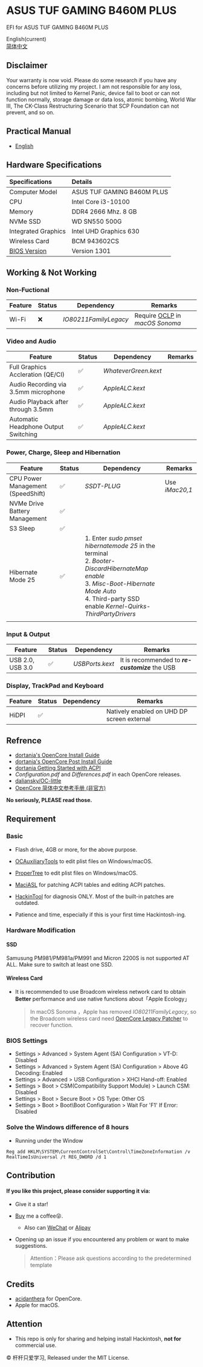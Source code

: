 ASUS TUF GAMING B460M PLUS
========
EFI for ASUS TUF GAMING B460M PLUS

English(current)<br>
[简体中文](https://github.com/Fu-Yuxuan-hub/ASUS-TUF-GAMING-B460M-PLUS-HACKINTOSH/blob/main/README_CN.md)


## Disclaimer 

Your warranty is now void. Please do some research if you have any concerns before utilizing my project. I am not responsible for any loss, including but not limited to Kernel Panic, device fail to boot or can not function normally, storage damage or data loss, atomic bombing, World War III, The CK-Class Restructuring Scenario that SCP Foundation can not prevent, and so on.


## Practical Manual 
- [English](https://dlsvr04.asus.com.cn/pub/ASUS/mb/LGA1200/TUF_GAMING_B460M-PLUS/E17227_TUF_GAMING_B460M-PLUS_UM_V3_WEB.pdf)

## Hardware Specifications 

| Specifications | Details |
|:---|:---|
| Computer Model | ASUS TUF GAMING B460M PLUS |
| CPU | Intel Core i3-10100 |
| Memory | DDR4 2666 Mhz. 8 GB |
| NVMe SSD | WD SN550 500G |
| Integrated Graphics | Intel UHD Graphics 630 |
| Wireless Card | BCM 943602CS |
| [BIOS Version](https://www.asus.com.cn/motherboards-components/motherboards/tuf-gaming/tuf-gaming-b460m-plus/helpdesk_bios/?model2Name=TUF-GAMING-B460M-PLUS) | Version 1301 |

## Working & Not Working 

### Non-Fuctional 

| Feature | Status | Dependency | Remarks |
| --- | --- | --- | --- |
| Wi-Fi | ❌ | *IO80211FamilyLegacy* | Require [OCLP](https://github.com/dortania/OpenCore-Legacy-Patcher/pull/1077) in *macOS Sonoma* |


### Video and Audio

| Feature | Status | Dependency | Remarks |
| --- | --- | --- | --- |
| Full Graphics Accleration (QE/CI) | ✅ | *WhateverGreen.kext* | |
| Audio Recording via 3.5mm microphone | ✅ | *AppleALC.kext* | |
| Audio Playback after through 3.5mm | ✅ | *AppleALC.kext* | |
| Automatic Headphone Output Switching | ✅ | *AppleALC.kext* | |


### Power, Charge, Sleep and Hibernation 

| Feature | Status | Dependency | Remarks |
| --- | --- | --- | --- |
| CPU Power Management (SpeedShift) | ✅ | *SSDT-PLUG* | Use *iMac20,1* |
| NVMe Drive Battery Management | ✅ | | |
| S3 Sleep | ✅ |
| Hibernate Mode 25 | ✅ | 1. Enter *sudo pmset hibernatemode 25* in the terminal<br>2. *Booter-DiscardHibernateMap* *enable*<br>3. *Misc-Boot-Hibernate Mode* *Auto*<br>4. Third-party SSD enable *Kernel-Quirks-ThirdPartyDrivers*
  | |

### Input & Output

| Feature | Status | Dependency | Remarks |
| --- | --- | --- | --- |
| USB 2.0, USB 3.0 | ✅ | *USBPorts.kext* | It is recommended to ***re-customize*** the USB |


### Display, TrackPad and Keyboard 

| Feature | Status | Dependency | Remarks |
| --- | --- | --- | --- |
| HiDPI | ✅ | | Natively enabled on UHD DP  screen external |


## Refrence 

- [dortania's OpenCore Install Guide](https://dortania.github.io/OpenCore-Install-Guide/)
- [dortania's OpenCore Post Install Guide](https://dortania.github.io/OpenCore-Post-Install/)
- [dortania Getting Started with ACPI](https://dortania.github.io/OpenCore-Post-Install/)
- *Configuration.pdf* and *Differences.pdf* in each OpenCore releases.
- [daliansky/OC-little](https://github.com/daliansky/OC-little)
- [OpenCore 简体中文参考手册 (非官方)](https://oc.skk.moe)

**No seriously, PLEASE read those.**

## Requirement 

### Basic 

- Flash drive, 4GB or more, for the above purpose.

- [OCAuxiliaryTools](https://github.com/ic005k/OCAuxiliaryTools) to edit plist files on Windows/macOS.

- [ProperTree](https://github.com/corpnewt/ProperTree) to edit plist files on Windows/macOS.

- [MaciASL](https://github.com/acidanthera/MaciASL) for patching ACPI tables and editing ACPI patches.

- [HackinTool](https://github.com/headkaze/Hackintool) for diagnosis ONLY. Most of the built-in patches are outdated.

- Patience and time, especially if this is your first time Hackintosh-ing.


### Hardware Modification 

#### SSD

Samusung PM981/PM981a/PM991 and Micron 2200S is not supported AT ALL. Make sure to switch at least one SSD.


#### Wireless Card

- It is recommended to use Broadcom wireless network card to obtain **Better** performance and use native functions about「Apple Ecology」
  >In macOS Sonoma ，Apple has removed *IO80211FamilyLegacy*, so the Broadcom wireless card need [OpenCore Legacy Patcher](https://github.com/dortania/OpenCore-Legacy-Patcher/pull/1077) to recover function.


### BIOS Settings 

- Settings > Advanced > System Agent (SA) Configuration > VT-D: Disabled
- Settings > Advanced > System Agent (SA) Configuration > Above 4G Decoding: Enabled
- Settings > Advanced > USB Configuration > XHCI Hand-off: Enabled
- Settings > Boot > CSM(Compatibility Support Module) > Launch CSM: Disabled
- Settings > Boot > Secure Boot > OS Type: Other OS
- Settings > Boot > Boot\Boot Configuration > Wait For 'F1' If Error: Disabled


### Solve the Windows difference of 8 hours 
* Running under the Window 
```
Reg add HKLM\SYSTEM\CurrentControlSet\Control\TimeZoneInformation /v RealTimeIsUniversal /t REG_DWORD /d 1
```

## Contribution

#### If you like this project, please consider supporting it via:

* Give it a star!

* [Buy](https://ko-fi.com/fuyuxuan) me a coffee😝.
  * Also can [WeChat](https://github.com/Fu-Yuxuan-hub/Generic-EFI-for-H610-B660-Z690-B760-Z790/blob/main/Donation/WeChat.JPG) or [Alipay](https://github.com/Fu-Yuxuan-hub/Generic-EFI-for-H610-B660-Z690-B760-Z790/blob/main/Donation/Alipay.JPG)

* Opening up an issue if you encountered any problem or want to make suggestions.
  > Attention：Please ask questions according to the predetermined template

## Credits

* [acidanthera](https://github.com/acidanthera) for OpenCore.
* Apple for macOS.

## Attention

* This repo is only for sharing and helping install Hackintosh, **not for** commercial use.

© 杆杆只爱学习, Released under the MIT License.